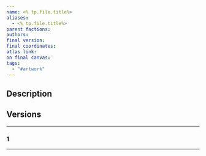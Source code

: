 ```yaml
---
name: <% tp.file.title%>
aliases:
  - <% tp.file.title%>
parent factions: 
authors: 
final version: 
final coordinates: 
atlas link: 
on final canvas: 
tags:
  - "#artwork"
---
```

## Description


## Versions
___
### 1

___
